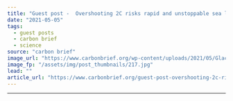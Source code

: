 ```yaml
---
title: "Guest post -  Overshooting 2C risks rapid and unstoppable sea level rise from Antarctica"
date: "2021-05-05"
tags: 
  - guest posts
  - carbon brief
  - science
source: "carbon brief"
image_url: "https://www.carbonbrief.org/wp-content/uploads/2021/05/Glaciers-and-mountains-in-the-evening-sun-are-seen-on-an-Operation-IceBridge-research-flight-returning-from-West-Antarctica-edited-583x372.jpg"
image_fp: "/assets/img/post_thumbnails/217.jpg"
lead: ""
article_url: "https://www.carbonbrief.org/guest-post-overshooting-2c-risks-rapid-and-unstoppable-sea-level-rise-from-antarctica"
---
```


---
